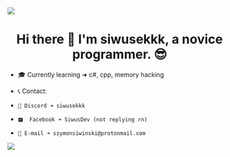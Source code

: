 <image src="https://media.discordapp.net/attachments/949635639106744374/1132686760074297374/fala.png?width=1439&height=132" >

<h1 align="center">
  Hi there 👋 I'm siwusekkk, a novice programmer. 😎
</h1>

- 🎓 Currently learning ➜ c#, cpp, memory hacking

- 📞 Contact:
-     💭 Discord ➜ siwusekkk
-     🅵  Facebook ➜ SiwusDev (not replying rn)
-     📨 E-mail ➜ szymonsiwinski@protonmail.com

<image src="https://media.discordapp.net/attachments/949635639106744374/1132686760405635212/fala2.png?width=1439&height=132" >
